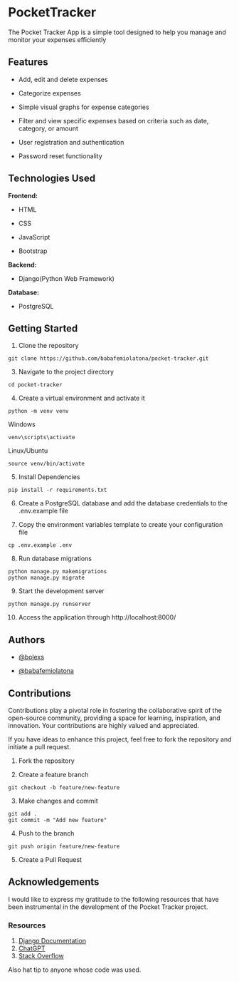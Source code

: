 # PocketTracker

The Pocket Tracker App is a simple tool designed to help you manage and monitor your expenses efficiently

## Features
- Add, edit and delete expenses
* Categorize expenses
+ Simple visual graphs for expense categories
* Filter and view specific expenses based on criteria such as date, category, or amount
- User registration and authentication
+ Password reset functionality

## Technologies Used
**Frontend:**
- HTML
+ CSS
* JavaScript
- Bootstrap

**Backend:**
- Django(Python Web Framework)

**Database:**
- PostgreSQL

## Getting Started

1. Clone the repository
 
```
git clone https://github.com/babafemiolatona/pocket-tracker.git
```

3. Navigate to the project directory

```
cd pocket-tracker
```
   
4. Create a virtual environment and activate it

```
python -m venv venv
```
   Windows
```
venv\scripts\activate
```
   Linux/Ubuntu
```
source venv/bin/activate
```
5. Install Dependencies

```
pip install -r requirements.txt
```

6. Create a PostgreSQL database and add the database credentials to the .env.example file

7. Copy the environment variables template to create your configuration file
```
cp .env.example .env
```

8. Run database migrations

```
python manage.py makemigrations
python manage.py migrate
```

9. Start the development server
```
python manage.py runserver
```

10. Access the application through http://localhost:8000/

## Authors
- [@bolexs](https://github.com/bolexs)
+ [@babafemiolatona](https://github.com/babafemiolatona)

## Contributions

Contributions play a pivotal role in fostering the collaborative spirit of the open-source community, providing a space for learning, inspiration, and innovation. Your contributions are highly valued and appreciated.

If you have ideas to enhance this project, feel free to fork the repository and initiate a pull request.

1. Fork the repository

2. Create a feature branch
```
git checkout -b feature/new-feature
```

3. Make changes and commit
```
git add .
git commit -m "Add new feature"
```

4. Push to the branch
```
git push origin feature/new-feature
```

5. Create a Pull Request

## Acknowledgements

I would like to express my gratitude to the following resources that have been instrumental in the development of the Pocket Tracker project.

### Resources

1. [Django Documentation](https://docs.djangoproject.com/en/5.0/)
2. [ChatGPT](https://chat.openai.com)
3. [Stack Overflow](https://stackoverflow.com/)

Also hat tip to anyone whose code was used.
